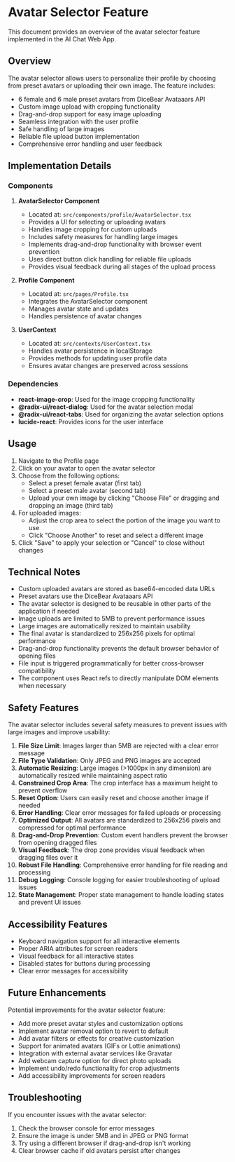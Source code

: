 # Avatar Selector Feature

This document provides an overview of the avatar selector feature implemented in the AI Chat Web App.

## Overview

The avatar selector allows users to personalize their profile by choosing from preset avatars or uploading their own image. The feature includes:

- 6 female and 6 male preset avatars from DiceBear Avataaars API
- Custom image upload with cropping functionality
- Drag-and-drop support for easy image uploading
- Seamless integration with the user profile
- Safe handling of large images
- Reliable file upload button implementation
- Comprehensive error handling and user feedback

## Implementation Details

### Components

1. **AvatarSelector Component**
   - Located at: `src/components/profile/AvatarSelector.tsx`
   - Provides a UI for selecting or uploading avatars
   - Handles image cropping for custom uploads
   - Includes safety measures for handling large images
   - Implements drag-and-drop functionality with browser event prevention
   - Uses direct button click handling for reliable file uploads
   - Provides visual feedback during all stages of the upload process

2. **Profile Component**
   - Located at: `src/pages/Profile.tsx`
   - Integrates the AvatarSelector component
   - Manages avatar state and updates
   - Handles persistence of avatar changes

3. **UserContext**
   - Located at: `src/contexts/UserContext.tsx`
   - Handles avatar persistence in localStorage
   - Provides methods for updating user profile data
   - Ensures avatar changes are preserved across sessions

### Dependencies

- **react-image-crop**: Used for the image cropping functionality
- **@radix-ui/react-dialog**: Used for the avatar selection modal
- **@radix-ui/react-tabs**: Used for organizing the avatar selection options
- **lucide-react**: Provides icons for the user interface

## Usage

1. Navigate to the Profile page
2. Click on your avatar to open the avatar selector
3. Choose from the following options:
   - Select a preset female avatar (first tab)
   - Select a preset male avatar (second tab)
   - Upload your own image by clicking "Choose File" or dragging and dropping an image (third tab)
4. For uploaded images:
   - Adjust the crop area to select the portion of the image you want to use
   - Click "Choose Another" to reset and select a different image
5. Click "Save" to apply your selection or "Cancel" to close without changes

## Technical Notes

- Custom uploaded avatars are stored as base64-encoded data URLs
- Preset avatars use the DiceBear Avataaars API
- The avatar selector is designed to be reusable in other parts of the application if needed
- Image uploads are limited to 5MB to prevent performance issues
- Large images are automatically resized to maintain usability
- The final avatar is standardized to 256x256 pixels for optimal performance
- Drag-and-drop functionality prevents the default browser behavior of opening files
- File input is triggered programmatically for better cross-browser compatibility
- The component uses React refs to directly manipulate DOM elements when necessary

## Safety Features

The avatar selector includes several safety measures to prevent issues with large images and improve usability:

1. **File Size Limit**: Images larger than 5MB are rejected with a clear error message
2. **File Type Validation**: Only JPEG and PNG images are accepted
3. **Automatic Resizing**: Large images (>1000px in any dimension) are automatically resized while maintaining aspect ratio
4. **Constrained Crop Area**: The crop interface has a maximum height to prevent overflow
5. **Reset Option**: Users can easily reset and choose another image if needed
6. **Error Handling**: Clear error messages for failed uploads or processing
7. **Optimized Output**: All avatars are standardized to 256x256 pixels and compressed for optimal performance
8. **Drag-and-Drop Prevention**: Custom event handlers prevent the browser from opening dragged files
9. **Visual Feedback**: The drop zone provides visual feedback when dragging files over it
10. **Robust File Handling**: Comprehensive error handling for file reading and processing
11. **Debug Logging**: Console logging for easier troubleshooting of upload issues
12. **State Management**: Proper state management to handle loading states and prevent UI issues

## Accessibility Features

- Keyboard navigation support for all interactive elements
- Proper ARIA attributes for screen readers
- Visual feedback for all interactive states
- Disabled states for buttons during processing
- Clear error messages for accessibility

## Future Enhancements

Potential improvements for the avatar selector feature:

- Add more preset avatar styles and customization options
- Implement avatar removal option to revert to default
- Add avatar filters or effects for creative customization
- Support for animated avatars (GIFs or Lottie animations)
- Integration with external avatar services like Gravatar
- Add webcam capture option for direct photo uploads
- Implement undo/redo functionality for crop adjustments
- Add accessibility improvements for screen readers

## Troubleshooting

If you encounter issues with the avatar selector:

1. Check the browser console for error messages
2. Ensure the image is under 5MB and in JPEG or PNG format
3. Try using a different browser if drag-and-drop isn't working
4. Clear browser cache if old avatars persist after changes 